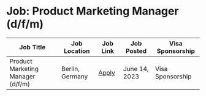 # Job: Product Marketing Manager (d/f/m)

| Job Title | Job Location | Job Link | Job Posted | Visa Sponsorship |
| --- | --- | --- | --- | --- |
| Product Marketing Manager (d/f/m) | Berlin, Germany | [Apply](https://www.leapsome.com/careers?ashby_jid=a31044ae-79e7-4709-b54f-72d8a2c2a72b) | June 14, 2023 | Visa Sponsorship |
